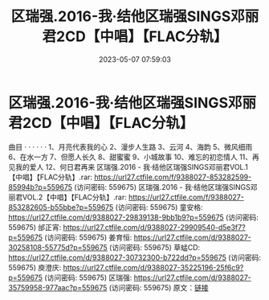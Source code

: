 ﻿---
title: 区瑞强.2016-我·结他区瑞强SINGS邓丽君2CD【中唱】【FLAC分轨】
date: 2023-05-07 07:59:03
categories: WAV车载音乐、镜像
tags: 华语中文
---
# 区瑞强.2016-我·结他区瑞强SINGS邓丽君2CD【中唱】【FLAC分轨】

曲目 · · · · · ·
1、月亮代表我的心
2、漫步人生路
3、云河
4、海韵
5、微风细雨
6、在水一方
7、但愿人长久
8、甜蜜蜜
9、小城故事
10、难忘的初恋情人
11、再见我的爱人
12、何日君再来
区瑞强.2016 - 我·结他区瑞强SINGS邓丽君VOL.1【中唱】【FLAC分轨】.rar: https://url27.ctfile.com/f/9388027-853282599-85994b?p=559675
(访问密码: 559675)
区瑞强.2016 - 我·结他区瑞强SINGS邓丽君VOL.2【中唱】【FLAC分轨】.rar: https://url27.ctfile.com/f/9388027-853282605-b55bbe?p=559675
(访问密码: 559675)
童安格: https://url27.ctfile.com/d/9388027-29839138-9bb1b9?p=559675
(访问密码: 559675)
邰正宵: https://url27.ctfile.com/d/9388027-29909540-d5e3f7?p=559675
(访问密码: 559675)
姜育恒: https://url27.ctfile.com/d/9388027-30258108-55775d?p=559675
(访问密码: 559675)
草蜢CD: https://url27.ctfile.com/d/9388027-30732300-b722dd?p=559675
(访问密码: 559675)
庾澄庆: https://url27.ctfile.com/d/9388027-35225196-25f6c9?p=559675
(访问密码: 559675)
区瑞强: https://url27.ctfile.com/d/9388027-35759958-977aac?p=559675
(访问密码: 559675)
原文：[链接](https://blog.sina.com.cn/s/blog_1647c7e76010311rk.html)
